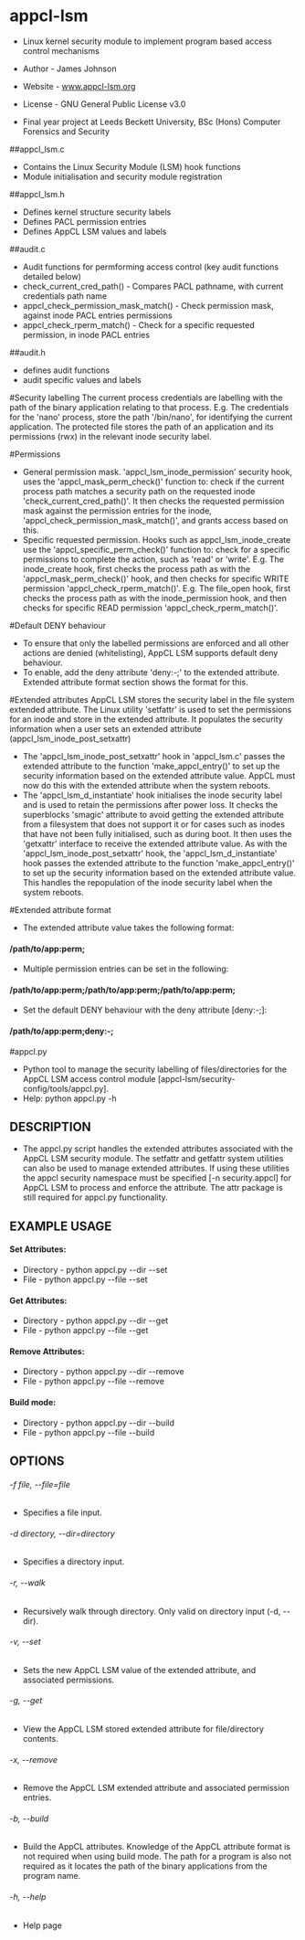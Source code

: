 # appcl-lsm

- Linux kernel security module to implement program based access control mechanisms
- Author - James Johnson
- Website - www.appcl-lsm.org
- License - GNU General Public License v3.0

- Final year project at Leeds Beckett University, BSc (Hons) Computer Forensics and Security

##appcl_lsm.c
- Contains the Linux Security Module (LSM) hook functions
- Module initialisation and security module registration

##appcl_lsm.h
- Defines kernel structure security labels
- Defines PACL permission entries
- Defines AppCL LSM values and labels

##audit.c
- Audit functions for permforming access control (key audit functions detailed below)
- check_current_cred_path()
        - Compares PACL pathname, with current credentials path name
- appcl_check_permission_mask_match()
        - Check permission mask, against inode PACL entries permissions
- appcl_check_rperm_match()
        - Check for a specific requested permission, in inode PACL entries

##audit.h
- defines audit functions
- audit specific values and labels

#Security labelling
The current process credentials are labelling with the path of the binary application relating to that process.
E.g. The credentials for the 'nano' process, store the path '/bin/nano', for identifying the current application.
The protected file stores the path of an application and its permissions (rwx) in the relevant inode security label.

#Permissions
- General permission mask.
'appcl_lsm_inode_permission' security hook, uses the 'appcl_mask_perm_check()' function to: check if the current process path matches a security path on the requested inode 'check_current_cred_path()'.
It then checks the requested permission mask against the permission entries for the inode, 'appcl_check_permission_mask_match()', and grants access based on this.
- Specific requested permission. Hooks such as appcl_lsm_inode_create use the 'appcl_specific_perm_check()' function to: check for a specific permissions to complete the action, such as 'read' or 'write'.
E.g. The inode_create hook, first checks the process path as with the 'appcl_mask_perm_check()' hook, and then checks for specific WRITE permission 'appcl_check_rperm_match()'.
E.g. The file_open hook, first checks the process path as with the inode_permission hook, and then checks for specific READ permission 'appcl_check_rperm_match()'.

#Default DENY behaviour
- To ensure that only the labelled permissions are enforced and all other actions are denied (whitelisting), AppCL LSM supports default deny behaviour.
- To enable, add the deny attribute 'deny:-;' to the extended attribute. Extended attribute format section shows the format for this.

#Extended attributes
AppCL LSM stores the security label in the file system extended attribute.
The Linux utility 'setfattr' is used to set the permissions for an inode and store in the extended attribute.
It populates the security information when a user sets an extended attribute (appcl_lsm_inode_post_setxattr)

- The 'appcl_lsm_inode_post_setxattr' hook in 'appcl_lsm.c' passes the extended attribute to the function 'make_appcl_entry()' to set up the security information based on the extended attribute value. AppCL must now do this with the extended attribute when the system reboots.
- The 'appcl_lsm_d_instantiate' hook initialises the inode security label and is used to retain the permissions after power loss. It checks the superblocks 'smagic' attribute to avoid getting the extended attribute from a filesystem that does not support it or for cases such as inodes that have not been fully initialised, such as during boot. It then uses the 'getxattr' interface to receive the extended attribute value. As with the 'appcl_lsm_inode_post_setxattr' hook, the 'appcl_lsm_d_instantiate' hook passes the extended attribute to the function 'make_appcl_entry()' to set up the security information based on the extended attribute value. This handles the repopulation of the inode security label when the system reboots.

#Extended attribute format
- The extended attribute value takes the following format:
#### /path/to/app:perm;

- Multiple permission entries can be set in the following:
#### /path/to/app:perm;/path/to/app:perm;/path/to/app:perm;

- Set the default DENY behaviour with the deny attribute [deny:-;]:
#### /path/to/app:perm;deny:-;

#appcl.py
- Python tool to manage the security labelling of files/directories for the AppCL LSM access control module [appcl-lsm/security-config/tools/appcl.py].
- Help:
python appcl.py -h

## DESCRIPTION
- The appcl.py script handles the extended attributes associated with the AppCL LSM security module. The setfattr and getfattr system utilities can also be used to manage extended attributes. If using these utilities the appcl security namespace must be specified [-n security.appcl] for AppCL LSM to process and enforce the attribute. The attr package is still required for appcl.py functionality.

## EXAMPLE USAGE
#### Set Attributes:
- Directory - python appcl.py --dir <input-directory> --set <xattr-value>
- File - python appcl.py --file <input-file> --set <xattr-value>

#### Get Attributes:
- Directory - python appcl.py --dir <input-directory> --get
- File - python appcl.py --file <input-file> --get

#### Remove Attributes:
- Directory - python appcl.py --dir <input-directory> --remove
- File - python appcl.py --file <input-file> --remove

#### Build mode:
- Directory - python appcl.py --dir <input-directory> --build
- File - python appcl.py --file <input-file> --build


## OPTIONS
######   -f file, --file=file
- Specifies a file input.

######   -d directory, --dir=directory
- Specifies a directory input.

######   -r, --walk
-    Recursively walk through directory. Only valid on directory input (-d, --dir).

######   -v, --set
- Sets the new AppCL LSM value of the extended attribute, and associated permissions.

######   -g, --get
- View the AppCL LSM stored extended attribute for file/directory contents.

######   -x, --remove
- Remove the AppCL LSM extended attribute and associated permission entries.

######   -b, --build
- Build the AppCL attributes. Knowledge of the AppCL attribute format is not required when using build mode. The path for a program is also not required as it locates the path of the binary applications from the program name.

######   -h, --help
- Help page
